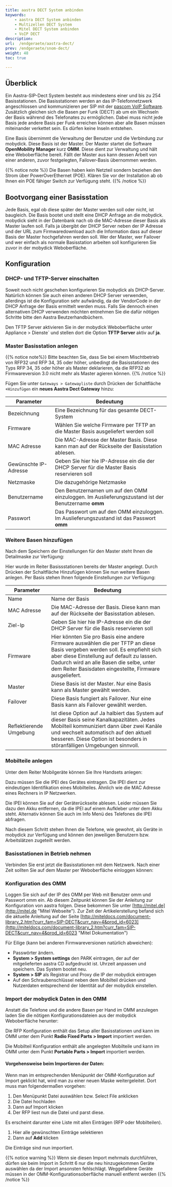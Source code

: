 ```yaml
---
title: aastra DECT System anbinden
keywords:
    - aastra DECT System anbinden
    - Multizellen DECT System
    - Mitel DECT System anbinden
    - VoIP DECT
description:
url:  /endgeraete/aastra-dect/
prev: /endgeraete/snom-dect/
weight: 48
toc: true

---
```


## Überblick

Ein Aastra-SIP-Dect System besteht aus mindestens einer und bis zu 254 Basisstationen. Die Basisstationen werden an das IP-Telefonnetzwerk angeschlossen und kommunizieren per SIP mit der [pascom VoIP Software](https://www.pascom.net/de/mobydick-voip/ "pascom VoIP Software"). Zusätzlich gleichen sich die Basen per Funk (DECT) ab um ein Wechseln der Basis während des Telefonates zu ermöglichen. Dabei muss nicht jede Basis jede andere Basis per Funk erreichen können aber alle Basen müssen miteinander verkettet sein. Es dürfen keine Inseln entstehen.

Eine Basis übernimmt die Verwaltung der Benutzer und die Verbindung zur mobydick. Diese Basis ist der Master. Der Master startet die Software **OpenMobility Manager** kurz **OMM**. Diese dient zur Verwaltung und hält eine Weboberfläche bereit. Fällt der Master aus kann dessen Arbeit von einer anderen, zuvor festgelegten, Failover-Basis übernommen werden.

{{% notice note %}}
Die Basen haben kein Netzteil sondern beziehen den Strom über PowerOverEthernet (POE). Klären Sie vor der Installation ab ob Ihnen ein POE fähiger Switch zur Verfügung steht.
{{% /notice %}}

## Bootvorgang einer Basisstation

Jede Basis, egal ob diese später der Master werden soll oder nicht, ist baugleich. Die Basis bootet und stellt eine DHCP Anfrage an die mobydick. mobydick sieht in der Datenbank nach ob die MAC-Adresse dieser Basis als Master laufen soll. Falls ja übergibt der DHCP Server neben der IP Adresse und der URL zum Firmwaredownload auch die Information dass auf dieser Basis der Master hochgefahren werden soll. Wer der Master, wer Failover und wer einfach als normale Basisstation arbeiten soll konfigurieren Sie zuvor in der mobydick Weboberfläche.

## Konfiguration

### DHCP- und TFTP-Server einschalten

Soweit noch nicht geschehen konfigurieren Sie mobydick als DHCP-Server. Natürlich können Sie auch einen anderen DHCP Server verwenden, allerdings ist die Konfiguration sehr aufwändig, da der VendorCode in der DHCP Anfrage der Basis ermittelt werden muss. Falls Sie dennoch einen alternativen DHCP verwenden möchten entnehmen Sie die dafür nötigen Schritte bitte den Aastra Beutzerhandbüchern.

Den TFTP Server aktivieren Sie in der mobydick Weboberfläche unter Appliance > Dienste` und stellen dort die Option **TFTP Server** aktiv auf **ja**.

### Master Basisstation anlegen

{{% notice note%}}
Bitte beachten Sie, dass Sie bei einem Mischtbetrieb von RFP32 und RFP 34, 35 oder höher, unbedingt die Basisstationen des Typs RFP 34, 35 oder höher als Master deklarieren, da die RFP32 ab Firmwareversion 3.0 nicht mehr als Master agieren können.
{{% /notice %}}


Fügen Sie unter `Gateways > Gatewayliste` durch Drücken der Schaltfläche `+Hinzufügen` ein **neues Aastra Dect Gateway** hinzu:

|Parameter|Bedeutung|
|---------|---------|
|Bezeichnung|	Eine Bezeichnung für das gesamte DECT-System|
|Firmware|	Wählen Sie welche Firmware per TFTP an die Master Basis ausgeliefert werden soll|
|MAC Adresse|	Die MAC-Adresse der Master Basis. Diese kann man auf der Rückseite der Basisstation ablesen.|
|Gewünschte IP-Adresse|	Geben Sie hier hie IP-Adresse ein die der DHCP Server für die Master Basis reservieren soll
|Netzmaske|	Die dazugehörige Netzmaske|
|Benutzername|	Den Benutzernamen um auf den OMM einzuloggen. Im Auslieferungszustand ist der Benutzername **omm**|
|Passwort|	Das Passwort um auf den OMM einzuloggen. Im Auslieferungszustand ist das Passwort **omm**|

### Weitere Basen hinzufügen

Nach dem Speichern der Einstellungen für den Master steht Ihnen die Detailmaske zur Verfügung:

Hier wurde im Reiter Basissstationen bereits der Master angelegt. Durch Drücken der Schaltfläche Hinzufügen können Sie nun weitere Basen anlegen. Per Basis stehen Ihnen folgende Einstellungen zur Verfügung:

|Parameter|Bedeutung|
|---------|---------|
|Name|	Name der Basis|
|MAC Adresse|	Die MAC-Adresse der Basis. Diese kann man auf der Rückseite der Basisstation ablesen.|
|Ziel-Ip|	Geben Sie hier hie IP-Adresse ein die der DHCP Server für die Basis reservieren soll|
|Firmware|	Hier könnten Sie pro Basis eine andere Firmware auswählen die per TFTP an diese Basis vergeben werden soll. Es empfiehlt sich aber diese Einstellung auf default zu lassen. Dadurch wird an alle Basen die selbe, unter dem Reiter Basisdaten eingestellte, Firmware ausgeliefert.|
|Master|	Diese Basis ist der Master. Nur eine Basis kann als Master gewählt werden.|
|Failover|	Diese Basis fungiert als Failover. Nur eine Basis kann als Failover gewählt werden.|
|Reflektierende Umgebung|	Ist diese Option auf Ja halbiert das System auf dieser Basis seine Kanalkapazitäten. Jedes Mobilteil kommuniziert dann über zwei Kanäle und wechselt automatisch auf den aktuell besseren. Diese Option ist besonders in störanfälligen Umgebungen sinnvoll.|


### Mobilteile anlegen

Unter dem Reiter Mobilgeräte können Sie Ihre Handsets anlegen:

Dazu müssen Sie die IPEI des Gerätes eintragen. Die IPEI dient zur eindeutigen Identifikation eines Mobilteiles. Ähnlich wie die MAC Adresse eines Rechners in IP Netzwerken.

Die IPEI können Sie auf der Geräterückseite ablesen. Leider müssen Sie dazu den Akku entfernen, da die IPEI auf einem Aufkleber unter dem Akku steht. Alternativ können Sie auch im Info Menü des Telefones die IPEI abfragen.

Nach diesem Schritt stehen Ihnen die Telefone, wie gewohnt, als Geräte in mobydick zur Verfügung und können den jeweiligen Benutzern bzw. Arbeitslätzen zugeteilt werden.

### Basisstationen in Betrieb nehmen

Verbinden Sie erst jetzt die Basisstationen mit dem Netzwerk. Nach einer Zeit sollten Sie auf dem Master per Weboberfläche einloggen können:

### Konfiguration des OMM

Loggen Sie sich auf der IP des OMM per Web mit Benutzer omm und Passwort omm ein. Ab diesem Zeitpunkt können Sie der Anleitung zur Konfiguration von aastra folgen. Diese bekommen Sie unter [http://mitel.de](http://mitel.de "Mitel Webseite"). Zur Zeit der Artikelerstellung befand sich die aktuelle Anleitung auf der Seite [http://miteldocs.com/document-library_2.htm?curr_fam=SIP-DECT&curr_nav=4&prod_id=6023](http://miteldocs.com/document-library_2.htm?curr_fam=SIP-DECT&curr_nav=4&prod_id=6023 "Mitel Dokumentation")

Für Eilige (kann bei anderen Firmwareversionen natürlich abweichen):

* Passwörter ändern.
* **System > System settings** den PARK eintragen, der auf der mitgelieferten aastra CD aufgedruckt ist. Uhrzeit anpassen und speichern. Das System bootet neu.
* **System > SIP** als Registrar und Proxy die IP der mobydick eintragen
* Auf den Schraubenschlüssel neben dem Mobilteil drücken und Nutzerdaten entsprechend der Identität auf der mobydick einstellen.

### Import der mobydick Daten in den OMM

Anstatt die Telefone und die andere Basen per Hand im OMM anzulegen laden Sie die nötigen Konfigurationsdateien aus der mobydick Weboberfläche herunter:

Die RFP Konfiguration enthält das Setup aller Basisstationen und kann im OMM unter dem Punkt **Radio Fixed Parts > Import** importiert werden.

Die Mobilteil Konfiguration enthält alle angelegten Mobilteile und kann im OMM unter dem Punkt **Portable Parts > Import** importiert werden.

#### Vorgehensweise beim Importieren der Daten:

Wenn man im entsprechenden Menüpunkt der OMM-Konfiguration auf Import geklickt hat, wird man zu einer neuen Maske weitergeleitet. Dort muss man folgendermaßen vorgehen:

1. Den Menüpunkt Datei auswählen bzw. Select File anklicken
2. Die Datei hochladen
3. Dann auf Import klicken
4. Der RFP liest nun die Datei und parst diese.

Es erscheint darunter eine Liste mit allen Einträgen (RFP oder Mobilteilen).

1. Hier alle gewünschten Einträge selektieren
2. Dann auf **Add** klicken

Die Einträge sind nun importiert.

{{% notice warning %}}
Wenn sie diesen Import mehrmals durchführen, dürfen sie beim Import in Schritt 6 nur die neu  hinzugekommen Geräte auswählen da der Import ansonsten fehlschlägt. Weggefallene Geräte müssen in der OMM-Konfigurationsoberfläche manuell entfernt werden
{{% /notice %}}
